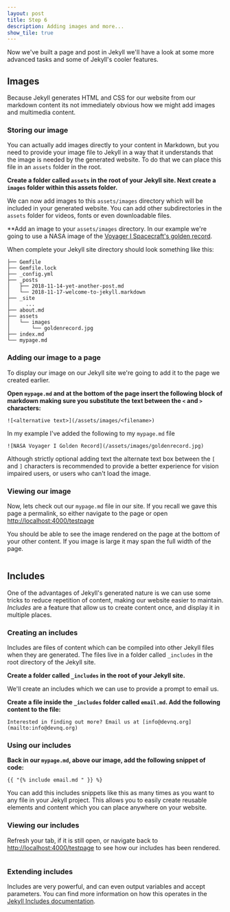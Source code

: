 ```yaml
---
layout: post
title: Step 6
description: Adding images and more...
show_tile: true
---
```


Now we've built a page and post in Jekyll we'll have a look at some more advanced tasks and some of Jekyll's cooler features.

## Images

Because Jekyll generates HTML and CSS for our website from our markdown content its not immediately obvious how we might add images and multimedia content.

### Storing our image

You can actually add images directly to your content in Markdown, but you need to provide your image file to Jekyll in a way that it understands that the image is needed by the generated website. To do that we can place this file in an `assets` folder in the root.

**Create a folder called `assets` in the root of your Jekyll site. Next create a `images` folder within this assets folder.**

We can now add images to this `assets/images` directory which will be included in your generated website. You can add other subdirectories in the `assets` folder for videos, fonts or even downloadable files.

**Add an image to your `assets/images` directory. In our example we're going to use a NASA image of the [Voyager I Spacecraft's golden record](/assets/images/goldrenrecord.jpg).

When complete your Jekyll site directory should look something like this:

 ```
├── Gemfile
├── Gemfile.lock
├── _config.yml
├── _posts
│   ├── 2018-11-14-yet-another-post.md
│   └── 2018-11-17-welcome-to-jekyll.markdown
├── _site
│     ...
├── about.md
├── assets
│   └── images
│       └── goldenrecord.jpg
├── index.md
└── mypage.md
```

### Adding our image to a page

To display our image on our Jekyll site we're going to add it to the page we created earlier.

**Open `mypage.md` and at the bottom of the page insert the following block of markdown making sure you substitute the text between the `<` and `>` characters:**

 ```
 ![<alternative text>](/assets/images/<filename>)
 ```

 In my example I've added the following to my `mypage.md` file

 ```
 ![NASA Voyager I Golden Record](/assets/images/goldenrecord.jpg)
```

Although strictly optional adding text the alternate text box between the `[` and `]` characters is recommended to provide a better experience for vision impaired users, or users who can't load the image.

### Viewing our image

Now, lets check out our `mypage.md` file in our site. If you recall we gave this page a permalink, so either navigate to the page or open [http://localhost:4000/testpage](http://localhost:4000/testpage)

You should be able to see the image rendered on the page at the bottom of your other content. If you image is large it may span the full width of the page.

![]()

## Includes

One of the advantages of Jekyll's generated nature is we can use some tricks to reduce repetition of content, making our website easier to maintain. *Includes* are a feature that allow us to create content once, and display it in multiple places.

### Creating an includes

Includes are files of content which can be compiled into other Jekyll files when they are generated. The files live in a folder called `_includes` in the root directory of the Jekyll site.

**Create a folder called `_includes` in the root of your Jekyll site.**

We'll create an includes which we can use to provide a prompt to email us.

**Create a file inside the `_includes` folder called `email.md`. Add the following content to the file:**

```
Interested in finding out more? Email us at [info@devnq.org](mailto:info@devnq.org)
```

### Using our includes

**Back in our `mypage.md`, above our image, add the following snippet of code:**

```
{{ "{% include email.md " }} %}
```

You can add this includes snippets like this as many times as you want to any file in your Jekyll project. This allows you to easily create reusable elements and content which you can place anywhere on your website.

### Viewing our includes

Refresh your tab, if it is still open, or navigate back to [http://localhost:4000/testpage](http://localhost:4000/testpage) to see how our includes has been rendered.

![]()

### Extending includes

Includes are very powerful, and can even output variables and accept parameters. You can find more information on how this operates in the [Jekyll Includes documentation](https://jekyllrb.com/docs/includes/).
